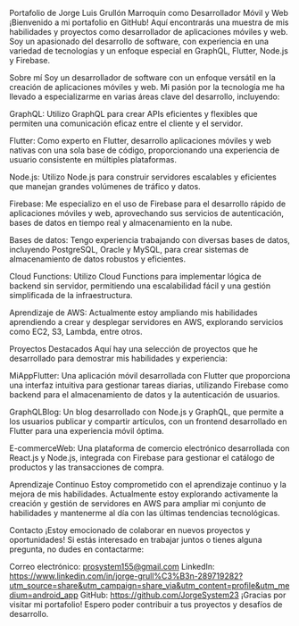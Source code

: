 Portafolio de Jorge Luis Grullón Marroquín como Desarrollador Móvil y Web 
¡Bienvenido a mi portafolio en GitHub! Aquí encontrarás una muestra de mis habilidades y proyectos como desarrollador de aplicaciones móviles y web. Soy un apasionado del desarrollo de software, con experiencia en una variedad de tecnologías y un enfoque especial en GraphQL, Flutter, Node.js y Firebase.

Sobre mí
Soy un desarrollador de software con un enfoque versátil en la creación de aplicaciones móviles y web. Mi pasión por la tecnología me ha llevado a especializarme en varias áreas clave del desarrollo, incluyendo:

GraphQL: Utilizo GraphQL para crear APIs eficientes y flexibles que permiten una comunicación eficaz entre el cliente y el servidor.

Flutter: Como experto en Flutter, desarrollo aplicaciones móviles y web nativas con una sola base de código, proporcionando una experiencia de usuario consistente en múltiples plataformas.

Node.js: Utilizo Node.js para construir servidores escalables y eficientes que manejan grandes volúmenes de tráfico y datos.

Firebase: Me especializo en el uso de Firebase para el desarrollo rápido de aplicaciones móviles y web, aprovechando sus servicios de autenticación, bases de datos en tiempo real y almacenamiento en la nube.

Bases de datos: Tengo experiencia trabajando con diversas bases de datos, incluyendo PostgreSQL, Oracle y MySQL, para crear sistemas de almacenamiento de datos robustos y eficientes.

Cloud Functions: Utilizo Cloud Functions para implementar lógica de backend sin servidor, permitiendo una escalabilidad fácil y una gestión simplificada de la infraestructura.

Aprendizaje de AWS: Actualmente estoy ampliando mis habilidades aprendiendo a crear y desplegar servidores en AWS, explorando servicios como EC2, S3, Lambda, entre otros.

Proyectos Destacados
Aquí hay una selección de proyectos que he desarrollado para demostrar mis habilidades y experiencia:

MiAppFlutter: Una aplicación móvil desarrollada con Flutter que proporciona una interfaz intuitiva para gestionar tareas diarias, utilizando Firebase como backend para el almacenamiento de datos y la autenticación de usuarios.

GraphQLBlog: Un blog desarrollado con Node.js y GraphQL, que permite a los usuarios publicar y compartir artículos, con un frontend desarrollado en Flutter para una experiencia móvil óptima.

E-commerceWeb: Una plataforma de comercio electrónico desarrollada con React.js y Node.js, integrada con Firebase para gestionar el catálogo de productos y las transacciones de compra.

Aprendizaje Continuo
Estoy comprometido con el aprendizaje continuo y la mejora de mis habilidades. Actualmente estoy explorando activamente la creación y gestión de servidores en AWS para ampliar mi conjunto de habilidades y mantenerme al día con las últimas tendencias tecnológicas.

Contacto
¡Estoy emocionado de colaborar en nuevos proyectos y oportunidades! Si estás interesado en trabajar juntos o tienes alguna pregunta, no dudes en contactarme:

Correo electrónico: prosystem155@gmail.com
LinkedIn: https://www.linkedin.com/in/jorge-grull%C3%B3n-289719282?utm_source=share&utm_campaign=share_via&utm_content=profile&utm_medium=android_app
GitHub: https://github.com/JorgeSystem23
¡Gracias por visitar mi portafolio! Espero poder contribuir a tus proyectos y desafíos de desarrollo.
